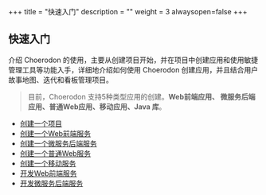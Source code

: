+++
title = "快速入门"
description = ""
weight = 3
alwaysopen=false
+++

## 快速入门

介绍 Choerodon 的使用，主要从创建项目开始，并在项目中创建应用和使用敏捷管理工具等功能入手，详细地介绍如何使用 Choerodon 创建应用，并且结合用户故事地图、迭代和看板管理项目。

> 目前，Choerodon 支持5种类型应用的创建。**Web前端应用、 微服务后端应用、普通Web应用、移动应用、Java 库**。

- <font>[创建一个项目](./project)</font>
- <font>[创建一个Web前端服务](./microservice-front)</font>
- <font>[创建一个微服务后端服务](./microservice-backend)</font>
- <font>[创建一个普通Web服务](./web-application)</font>
- <font>[创建一个移动服务](./mobile-application)</font>
- <font>[开发Web前端服务](./develop-microservice-front)</font>
- <font>[开发微服务后端服务](./develop-microservice-backend)</font>